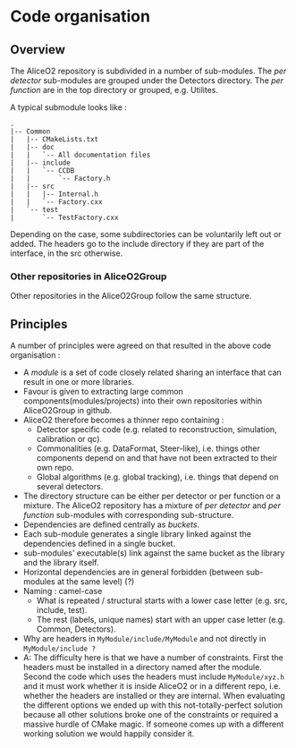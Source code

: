 Code organisation
=================

## Overview

The AliceO2 repository is subdivided in a number of sub-modules.
The _per detector_ sub-modules are grouped under the Detectors directory.
The _per function_ are in the top directory or grouped, e.g. Utilites.

A typical submodule looks like :
~~~~
.
|-- Common
|   |-- CMakeLists.txt
|   |-- doc
|   |   `-- All documentation files
|   |-- include
|   |   `-- CCDB
|   |       `-- Factory.h
|   |-- src
|   |   |-- Internal.h
|   |   `-- Factory.cxx
|   `-- test
|       `-- TestFactory.cxx
~~~~

Depending on the case, some subdirectories can be voluntarily left out or added.
The headers go to the include directory if they are part of the interface, in the src otherwise.

### Other repositories in AliceO2Group

Other repositories in the AliceO2Group follow the same structure.

## Principles

A number of principles were agreed on that resulted in the above code organisation :

* A _module_ is a set of code closely related sharing an interface that can result in one or more libraries.
* Favour is given to extracting large common components(modules/projects) into their own repositories within
  AliceO2Group in github.
* AliceO2 therefore becomes a thinner repo containing :
  * Detector specific code (e.g. related to reconstruction, simulation, calibration or qc).
  * Commonalities (e.g. DataFormat, Steer-like), i.e. things other components depend on and that have not been extracted to their own repo.
  * Global algorithms (e.g. global tracking), i.e. things that depend on several detectors.
* The directory structure can be either per detector or per function or a mixture.
  The AliceO2 repository has a mixture of _per detector_ and _per function_ sub-modules with corresponding sub-structure.
* Dependencies are defined centrally as _buckets_.
* Each sub-module generates a single library linked against the dependencies defined in a single bucket.
* sub-modules' executable(s) link against the same bucket as the library and the library itself.
* Horizontal dependencies are in general forbidden (between sub-modules at the same level) (?)
* Naming : camel-case
  * What is repeated / structural starts with a lower case letter (e.g. src, include, test).
  * The rest (labels, unique names) start with an upper case letter (e.g. Common, Detectors).
* Why are headers in `MyModule/include/MyModule` and not directly in `MyModule/include ?`
 * A: The difficulty here is that we have a number of constraints. First the headers must be installed in a directory
 named after the module. Second the code which uses the headers must include `MyModule/xyz.h` and it must work
 whether it is inside AliceO2 or in a different repo, i.e. whether the headers are installed or they are internal.
 When evaluating the different options we ended up with this not-totally-perfect solution because all other solutions
 broke one of the constraints or required a massive hurdle of CMake magic. If someone comes up with a different working
 solution we would happily consider it.